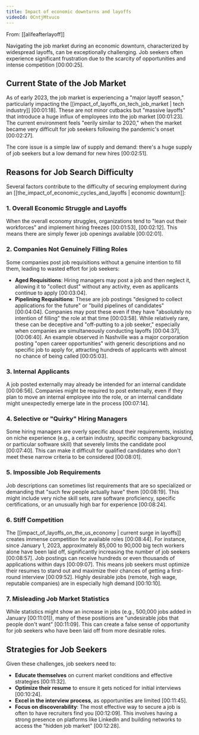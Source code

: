 ```yaml
---
title: Impact of economic downturns and layoffs
videoId: 0CntjMtvuco
---
```


From: [[alifeafterlayoff]] <br/> 

Navigating the job market during an economic downturn, characterized by widespread layoffs, can be exceptionally challenging. Job seekers often experience significant frustration due to the scarcity of opportunities and intense competition <a class="yt-timestamp" data-t="00:00:25">[00:00:25]</a>.

## Current State of the Job Market

As of early 2023, the job market is experiencing a "major layoff season," particularly impacting the [[impact_of_layoffs_on_tech_job_market | tech industry]] <a class="yt-timestamp" data-t="00:01:18">[00:01:18]</a>. These are not minor cutbacks but "massive layoffs" that introduce a huge influx of employees into the job market <a class="yt-timestamp" data-t="00:01:23">[00:01:23]</a>. The current environment feels "eerily similar to 2020," when the market became very difficult for job seekers following the pandemic's onset <a class="yt-timestamp" data-t="00:02:27">[00:02:27]</a>.

The core issue is a simple law of supply and demand: there's a huge supply of job seekers but a low demand for new hires <a class="yt-timestamp" data-t="00:02:51">[00:02:51]</a>.

## Reasons for Job Search Difficulty

Several factors contribute to the difficulty of securing employment during an [[the_impact_of_economic_cycles_and_layoffs | economic downturn]]:

### 1. Overall Economic Struggle and Layoffs
When the overall economy struggles, organizations tend to "lean out their workforces" and implement hiring freezes <a class="yt-timestamp" data-t="00:01:53">[00:01:53]</a>, <a class="yt-timestamp" data-t="00:02:12">[00:02:12]</a>. This means there are simply fewer job openings available <a class="yt-timestamp" data-t="00:02:01">[00:02:01]</a>.

### 2. Companies Not Genuinely Filling Roles
Some companies post job requisitions without a genuine intention to fill them, leading to wasted effort for job seekers:
*   **Aged Requisitions**: Hiring managers may post a job and then neglect it, allowing it to "collect dust" without any activity, even as applicants continue to apply <a class="yt-timestamp" data-t="00:03:04">[00:03:04]</a>.
*   **Pipelining Requisitions**: These are job postings "designed to collect applications for the future" or "build pipelines of candidates" <a class="yt-timestamp" data-t="00:04:04">[00:04:04]</a>. Companies may post these even if they have "absolutely no intention of filling" the role at that time <a class="yt-timestamp" data-t="00:03:58">[00:03:58]</a>. While relatively rare, these can be deceptive and "off-putting to a job seeker," especially when companies are simultaneously conducting layoffs <a class="yt-timestamp" data-t="00:04:37">[00:04:37]</a>, <a class="yt-timestamp" data-t="00:06:40">[00:06:40]</a>. An example observed in Nashville was a major corporation posting "open career opportunities" with generic descriptions and no specific job to apply for, attracting hundreds of applicants with almost no chance of being called <a class="yt-timestamp" data-t="00:05:03">[00:05:03]</a>.

### 3. Internal Applicants
A job posted externally may already be intended for an internal candidate <a class="yt-timestamp" data-t="00:06:56">[00:06:56]</a>. Companies might be required to post externally, even if they plan to move an internal employee into the role, or an internal candidate might unexpectedly emerge late in the process <a class="yt-timestamp" data-t="00:07:14">[00:07:14]</a>.

### 4. Selective or "Quirky" Hiring Managers
Some hiring managers are overly specific about their requirements, insisting on niche experience (e.g., a certain industry, specific company background, or particular software skill) that severely limits the candidate pool <a class="yt-timestamp" data-t="00:07:40">[00:07:40]</a>. This can make it difficult for qualified candidates who don't meet these narrow criteria to be considered <a class="yt-timestamp" data-t="00:08:01">[00:08:01]</a>.

### 5. Impossible Job Requirements
Job descriptions can sometimes list requirements that are so specialized or demanding that "such few people actually have" them <a class="yt-timestamp" data-t="00:08:19">[00:08:19]</a>. This might include very niche skill sets, rare software proficiency, specific certifications, or an unusually high bar for experience <a class="yt-timestamp" data-t="00:08:24">[00:08:24]</a>.

### 6. Stiff Competition
The [[impact_of_layoffs_on_the_us_economy | current surge in layoffs]] creates immense competition for available roles <a class="yt-timestamp" data-t="00:08:44">[00:08:44]</a>. For instance, since January 1, 2023, approximately 85,000 to 90,000 big tech workers alone have been laid off, significantly increasing the number of job seekers <a class="yt-timestamp" data-t="00:08:57">[00:08:57]</a>. Job postings can receive hundreds or even thousands of applications within days <a class="yt-timestamp" data-t="00:09:07">[00:09:07]</a>. This means job seekers must optimize their resumes to stand out and maximize their chances of getting a first-round interview <a class="yt-timestamp" data-t="00:09:52">[00:09:52]</a>. Highly desirable jobs (remote, high wage, reputable companies) are in especially high demand <a class="yt-timestamp" data-t="00:10:10">[00:10:10]</a>.

### 7. Misleading Job Market Statistics
While statistics might show an increase in jobs (e.g., 500,000 jobs added in January <a class="yt-timestamp" data-t="00:11:01">[00:11:01]</a>), many of these positions are "undesirable jobs that people don't want" <a class="yt-timestamp" data-t="00:11:09">[00:11:09]</a>. This can create a false sense of opportunity for job seekers who have been laid off from more desirable roles.

## Strategies for Job Seekers
Given these challenges, job seekers need to:
*   **Educate themselves** on current market conditions and effective strategies <a class="yt-timestamp" data-t="00:11:32">[00:11:32]</a>.
*   **Optimize their resume** to ensure it gets noticed for initial interviews <a class="yt-timestamp" data-t="00:10:24">[00:10:24]</a>.
*   **Excel in the interview process**, as opportunities are limited <a class="yt-timestamp" data-t="00:11:45">[00:11:45]</a>.
*   **Focus on discoverability**: The most effective way to secure a job is often to have recruiters find you <a class="yt-timestamp" data-t="00:12:09">[00:12:09]</a>. This involves having a strong presence on platforms like LinkedIn and building networks to access the "hidden job market" <a class="yt-timestamp" data-t="00:12:28">[00:12:28]</a>.